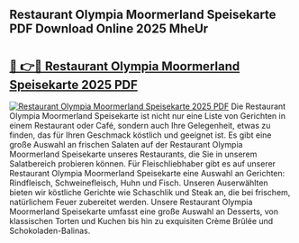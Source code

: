 ## Restaurant Olympia Moormerland Speisekarte PDF Download Online 2025 MheUr

# <h2><a href="http://gc5ken.nevu.top/?p=Restaurant+Olympia+Moormerland+Speisekarte">🔗 👉🔴 Restaurant Olympia Moormerland Speisekarte 2025 PDF</a></h2>

[![Restaurant Olympia Moormerland Speisekarte 2025 PDF](https://i.imgur.com/dBaPXMq.png)](http://gc5ken.nevu.top/?p=Restaurant+Olympia+Moormerland+Speisekarte)
Die Restaurant Olympia Moormerland Speisekarte ist nicht nur eine Liste von Gerichten in einem Restaurant oder Café, sondern auch Ihre Gelegenheit, etwas zu finden, das für Ihren Geschmack köstlich und geeignet ist. Es gibt eine große Auswahl an frischen Salaten auf der Restaurant Olympia Moormerland Speisekarte unseres Restaurants, die Sie in unserem Salatbereich probieren können. Für Fleischliebhaber gibt es auf unserer Restaurant Olympia Moormerland Speisekarte eine Auswahl an Gerichten: Rindfleisch, Schweinefleisch, Huhn und Fisch. Unseren Auserwählten bieten wir köstliche Gerichte wie Schaschlik und Steak an, die bei frischem, natürlichem Feuer zubereitet werden. Unsere Restaurant Olympia Moormerland Speisekarte umfasst eine große Auswahl an Desserts, von klassischen Torten und Kuchen bis hin zu exquisiten Crème Brûlée und Schokoladen-Balinas.
